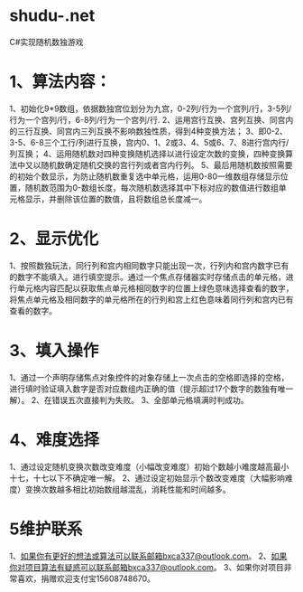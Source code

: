 # shudu-.net
C#实现随机数独游戏
# 1、算法内容：
1、初始化9*9数组，依据数独宫位划分为九宫，0-2列/行为一个宫列/行，3-5列/行为一个宫列/行，6-8列/行为一个宫列/行.
2、运用宫行互换、宫列互换、同宫内的三行互换、同宫内三列互换不影响数独性质，得到4种变换方法；
3、即0-2、3-5、6-8三个工行/列进行互换，宫内0、1、2或3、4、5或6、7、8进行宫内行/列互换；
4、运用随机数对四种变换随机选择以进行设定次数的变换，四种变换算法中又以随机数确定随机交换的宫行列或者宫内行列。
5、最后用随机数按照需要的初始个数显示，为防止随机数重复选中单元格，运用0-80一维数组存储显示位置，随机数范围为0-数组长度，每次随机数选择其中下标对应的数值进行数组单元格显示，并删除该位置的数值，且将数组总长度减一。
# 2、显示优化
1、按照数独玩法，同行列和宫内相同数字只能出现一次，行列内和宫内数字已有的数字不能填入。进行填空提示。通过一个焦点存储器实时存储点击的单元格，进行单元格内容匹配以获取焦点单元格相同数字的位置上绿色意味选择查看的数字，将焦点单元格及相同数字的单元格所在的行列和宫上红色意味着同行列和宫内已有查看的数字。
# 3、填入操作
1、通过一个声明存储焦点对象控件的对象存储上一次点击的空格即选择的空格，进行填时验证填入数字是否对应数组内正确的值（提示超过17个数字的数独有唯一解）。
2、在错误五次直接判为失败。
3、全部单元格填满时判成功。
# 4、难度选择
1、通过设定随机变换次数改变难度（小幅改变难度）初始个数越小难度越高最小十七，十七以下不确定唯一解。
2、通过设定初始显示个数改变难度（大幅影响难度）变换次数越多相比初始数组越混乱，消耗性能和时间越多。
# 5维护联系
1、如果你有更好的想法或算法可以联系邮箱bxca337@outlook.com。
2、如果你对项目算法有疑惑可以联系邮箱bxca337@outlook.com。
3、如果你对项目非常喜欢，捐赠欢迎支付宝15608748670。
